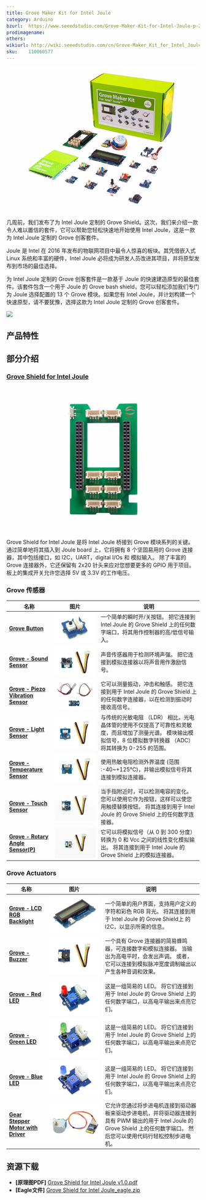 ```yaml
---
title: Grove Maker Kit for Intel Joule
category: Arduino
bzurl:  https://www.seeedstudio.com/Grove-Maker-Kit-for-Intel-Joule-p-2796.html
prodimagename:
others:  
wikiurl: http://wiki.seeedstudio.com/cn/Grove-Maker_Kit_for_Intel_Joule
sku:    110060577
---
```


![](https://github.com/SeeedDocument/Grove_Maker_Kit_for_Intel_Joule/raw/master/img/wuVn2N00lFDeHDqruNo2IO3v.jpg)

几周前，我们发布了为 Intel Joule 定制的 Grove Shield。这次，我们来介绍一款令人难以置信的套件，它可以帮助您轻松快速地开始使用 Intel Joule，这是一款为 Intel Joule 定制的 Grove 创客套件。

Joule 是 Intel 在 2016 年发布的物联网项目中最令人惊喜的板块。其凭借嵌入式 Linux 系统和丰富的硬件，Intel Joule 必将成为研发人员改进其项目，并将原型发布到市场的最佳选择。

为 Intel Joule 定制的 Grove 创客套件是一款基于 Joule 的快速建造原型的最佳套件。该套件包含一个用于 Joule 的 Grove bash shield，您可以轻松添加我们专门为 Joule 选择配置的 13 个 Grove 模块。如果您有 Intel Joule，并计划构建一个快速原型，请不要犹豫，选择这款为 Intel Joule 定制的 Grove 创客套件。

[![](https://github.com/SeeedDocument/wiki_chinese/raw/master/docs/images/click_to_buy.PNG)](https://item.taobao.com/item.htm?spm=a1z10.3-c.w4002-11172317909.9.2939c6b1y9zgao&id=548470128154)

## 产品特性


## 部分介绍

### [Grove Shield for Intel Joule](https://www.seeedstudio.com/Grove-Shield-for-Intel-Joule-p-2782.html)
![](https://github.com/SeeedDocument/Grove_Maker_Kit_for_Intel_Joule/raw/master/img/grove%20shield%20for%20intel%20joule.jpg)

Grove Shield for Intel Joule 是将 Intel Joule 桥接到 Grove 模块系列的关键。 通过简单地将其插入到 Joule board 上，它将拥有 8 个坚固易用的 Grove 连接器，其中包括接口，如 I2C，UART，digital I/Os 和 模拟输入。 除了丰富的 Grove 连接器外，它还保留有 2x20 针头来应对您想要更多的 GPIO 用于项目。 板上的集成开关允许您选择 5V 或 3.3V 的工作电压。

### Grove 传感器

|名称|图片|说明|
|---|---|---|
|[**Grove Button**](https://item.taobao.com/item.htm?spm=a1z10.3-c.w4002-11172317909.12.78499649oR2huC&id=531838497696)|![](https://github.com/SeeedDocument/Grove_Maker_Kit_for_Intel_Joule/raw/master/img/Grove%20-%20Button.jpg)|一个简单的瞬时开/关按钮。 把它连接到 Intel Joule 的 Grove Shield 上的任何数字端口，将其用作控制器的高/低信号输入。|
|[**Grove - Sound Sensor**](https://item.taobao.com/item.htm?spm=a1z10.3-c.w4002-11172317909.10.34f3ea6b8U9sG6&id=45507318433)|![](https://github.com/SeeedDocument/Grove_Maker_Kit_for_Intel_Joule/raw/master/img/grove%20-%20sound%20sensor.jpg)|声音传感器用于检测环境声强。 把它连接到模拟连接器以将声音用作激励信号。|
|[**Grove - Piezo Vibration Sensor**](https://item.taobao.com/item.htm?spm=a1z10.3-c.w4002-11172317909.10.366ea4efF1kAV5&id=45553185547)|![](https://github.com/SeeedDocument/Grove_Maker_Kit_for_Intel_Joule/raw/master/img/Grove%20-%20Piezo%20Vibration%20Sensor.jpg)|它可以测量振动，冲击和触感。 把它连接到用于 Intel Joule 的 Grove Shield 上的任何数字连接器，以在检测到振动时接收高信号。|
|[**Grove - Light Sensor**](https://item.taobao.com/item.htm?spm=a1z10.3-c.w4002-11172317909.10.8f7652f8sK4FE&id=544373791068)|![](https://github.com/SeeedDocument/Grove_Maker_Kit_for_Intel_Joule/raw/master/img/grove%20-%20light%20sensor.jpg)|与传统的光敏电阻 （LDR） 相比，光电晶体管的使用不仅提高了可靠性和灵敏度，而且增加了测量光谱。 模块输出模拟信号，8 位模拟数字转换器 （ADC） 将其转换为 0-255 的范围。|
|[**Grove - Temperature Sensor**](https://item.taobao.com/item.htm?spm=a1z10.3-c.w4002-11172317909.10.66dea9a797x8Aw&id=520512844173)|![](https://github.com/SeeedDocument/Grove_Maker_Kit_for_Intel_Joule/raw/master/img/Grove%20-%20Temperature%20Sensor.jpg)|使用热敏电阻检测外界温度 (范围 :-40~+125℃)，并输出模拟信号将其连接到模拟连接器。|
|[**Grove - Touch Sensor**](https://item.taobao.com/item.htm?spm=a1z10.3-c.w4002-11172317909.9.1d1a9a88ODzwlf&id=45486442714&qq-pf-to=pcqq.c2c)|![](https://github.com/SeeedDocument/Grove_Maker_Kit_for_Intel_Joule/raw/master/img/Grove%20-%20Touch%20Sensor.jpg)|当手指附近时，可以检测电容的变化。 您可以使用它作为按钮，这样可以使您用触摸替换按钮。 将其连接到用于 Intel Joule 的 Grove Shield 上的任何数字连接器。|
|[**Grove - Rotary Angle Sensor(P)**](https://item.taobao.com/item.htm?spm=a1z10.3-c.w4002-11172317909.10.7f6e5a33JzdfRZ&id=45554377762)|![](https://github.com/SeeedDocument/Grove_Maker_Kit_for_Intel_Joule/raw/master/img/Grove%20-%20Rotary%20Angle%20Sensor.jpg)|它可以将模拟信号（从 0 到 300 分度）转换为 0 和 Vcc 之间的线性变化模拟输出。 将其连接到用于 Intel Joule 的 Grove Shield 上的模拟连接器。|



### Grove Actuators
|名称|图片|说明|
|--|--|--|
|[**Grove - LCD RGB Backlight**](https://item.taobao.com/item.htm?spm=a1z10.3-c.w4002-11172317909.10.30a33025r7j5uR&id=45475311124)|![](https://github.com/SeeedDocument/Grove_Maker_Kit_for_Intel_Joule/raw/master/img/Grove%20-%20LCD%20RGB%20Backlight.jpg)|一个简单的用户界面，支持用户定义的字符和彩色 RGB 背光。 将其连接到用于 Intel Joule 的 Grove Shield上 的 I2C，以显示所需的信息。|
|[**Grove - Buzzer**](https://item.taobao.com/item.htm?spm=a1z10.3-c.w4002-11172317909.9.2a512c21kSR662&id=520245748676)|![](https://github.com/SeeedDocument/Grove_Maker_Kit_for_Intel_Joule/raw/master/img/grove%20-%20buzzer.jpg)|一个具有 Grove 连接器的简易蜂鸣器，可连接数字和模拟连接器。 当输出为高电平时，会发出声调。 或者，它可以连接到模拟脉冲宽度调制输出以产生各种音调和效果。|
|[**Grove - Red LED**](https://item.taobao.com/item.htm?spm=a1z10.3-c.w4002-11172317909.10.292f2e8aQpfNdx&id=45476819992)|![](https://github.com/SeeedDocument/Grove_Maker_Kit_for_Intel_Joule/raw/master/img/Red%20LED.jpg)|这是一组简易的 LED。 将它们连接到用于 Intel Joule 的 Grove Shield 上的任何数字端口，以高电平输出来点亮它们。|
|[**Grove -Green LED**](https://item.taobao.com/item.htm?spm=a1z10.3-c.w4002-11172317909.29.afea80201aB1k&id=534288793023)|![](https://github.com/SeeedDocument/Grove_Maker_Kit_for_Intel_Joule/raw/master/img/Grove%20-%20Green%20LED.jpg)|这是一组简易的 LED。 将它们连接到用于 Intel Joule 的 Grove Shield 上的任何数字端口，以高电平输出来点亮它们。|
|[**Grove - Blue LED**](https://item.taobao.com/item.htm?spm=a1z10.3-c.w4002-11172317909.25.afea80201aB1k&id=531838541569)|![](https://github.com/SeeedDocument/Grove_Maker_Kit_for_Intel_Joule/raw/master/img/Grove%20-%20Blue%20LED.jpg)|这是一组简易的 LED。 将它们连接到用于 Intel Joule 的 Grove Shield 上的任何数字端口，以高电平输出来点亮它们。|
|[**Gear Stepper Motor with Driver**](https://item.taobao.com/item.htm?spm=a1z10.3-c.w4002-11172317909.9.7975bc17YIO4PM&id=534734937446)|![](https://github.com/SeeedDocument/Grove_Maker_Kit_for_Intel_Joule/raw/master/img/Motor%20with%20Driver.jpg)|它允许您通过将步进电机连接到驱动器板来驱动步进电机，并将驱动器连接到具有 PWM 输出的用于 Intel Joule 的 Grove Shield 上的任何数字端口。 然后您可以使用代码行轻松控制步进电机。|


## 资源下载
- **[原理图PDF]** [Grove Shield for Intel Joule v1.0.pdf](https://github.com/SeeedDocument/Grove_Maker_Kit_for_Intel_Joule/raw/master/res/Grove%20Shield%20for%20Intel%20Joule%20v1.0.pdf)
- **[Eagle文件]** [Grove Shield for Intel Joule_eagle.zip](https://github.com/SeeedDocument/Grove_Maker_Kit_for_Intel_Joule/raw/master/res/Grove%20Shield%20for%20Intel%20Joule_eagle.zip)
